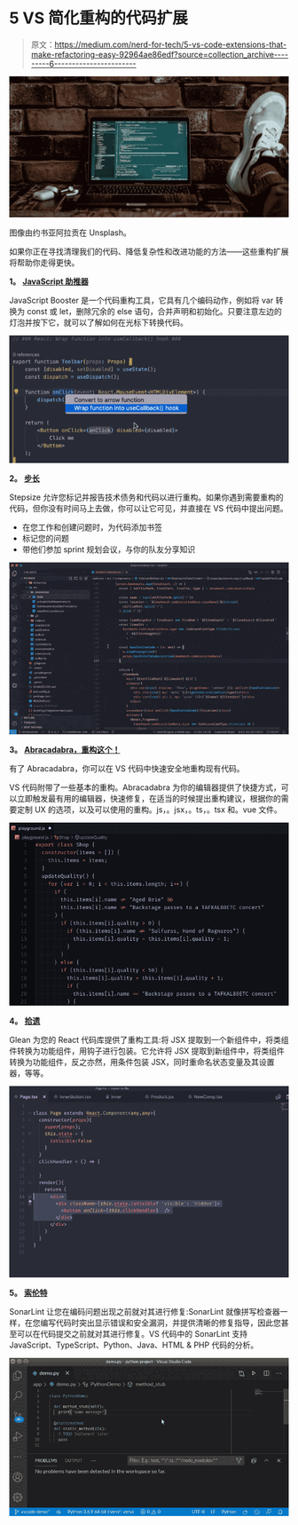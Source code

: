 # 5 VS 简化重构的代码扩展

> 原文：<https://medium.com/nerd-for-tech/5-vs-code-extensions-that-make-refactoring-easy-92964ae86edf?source=collection_archive---------6----------------------->

![](img/845f93544493ac27644700701c975943.png)

图像由约书亚阿拉贡在 Unsplash。

如果你正在寻找清理我们的代码、降低复杂性和改进功能的方法——这些重构扩展将帮助你走得更快。

**1。** [**JavaScript 助推器**](https://marketplace.visualstudio.com/items?itemName=sburg.vscode-javascript-booster)

JavaScript Booster 是一个代码重构工具，它具有几个编码动作，例如将 var 转换为 const 或 let，删除冗余的 else 语句，合并声明和初始化。只要注意左边的灯泡并按下它，就可以了解如何在光标下转换代码。

![](img/579418f74ec74e99693d81f0ebd20859.png)

**2。** [**步长**](https://bit.ly/3ytcHrS)

Stepsize 允许您标记并报告技术债务和代码以进行重构。如果你遇到需要重构的代码，但你没有时间马上去做，你可以让它可见，并直接在 VS 代码中提出问题。

*   在您工作和创建问题时，为代码添加书签
*   标记您的问题
*   带他们参加 sprint 规划会议，与你的队友分享知识

![](img/b63ea07861de9ded05bd62a81725fbcf.png)

**3。** [**Abracadabra，重构这个！**](https://marketplace.visualstudio.com/items?itemName=nicoespeon.abracadabra&ssr=false#overview)

有了 Abracadabra，你可以在 VS 代码中快速安全地重构现有代码。

VS 代码附带了一些基本的重构。Abracadabra 为你的编辑器提供了快捷方式，可以立即触发最有用的编辑器，快速修复，在适当的时候提出重构建议，根据你的需要定制 UX 的选项，以及可以使用的重构。js，。jsx，。ts，。tsx 和。vue 文件。

![](img/6aed420c29afe3c8946757de0c025d07.png)

**4。** [**拾遗**](https://marketplace.visualstudio.com/items?itemName=wix.glean)

Glean 为您的 React 代码库提供了重构工具:将 JSX 提取到一个新组件中，将类组件转换为功能组件，用钩子进行包装。它允许将 JSX 提取到新组件中，将类组件转换为功能组件，反之亦然，用条件包装 JSX，同时重命名状态变量及其设置器，等等。

![](img/d88d860373ef6af386fe0e348229fd60.png)

**5。** [**索伦特**](https://marketplace.visualstudio.com/items?itemName=SonarSource.sonarlint-vscode)

SonarLint 让您在编码问题出现之前就对其进行修复:SonarLint 就像拼写检查器一样，在您编写代码时突出显示错误和安全漏洞，并提供清晰的修复指导，因此您甚至可以在代码提交之前就对其进行修复。VS 代码中的 SonarLint 支持 JavaScript、TypeScript、Python、Java、HTML & PHP 代码的分析。

![](img/b639fb0a4b7b2c12fc34b882f46d7d6e.png)